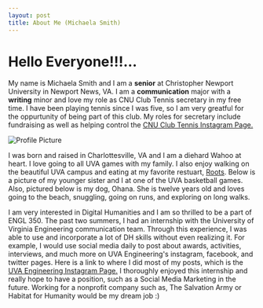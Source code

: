 ```yaml
---
layout: post
title: About Me (Michaela Smith)
---
```


# Hello Everyone!!!...
My name is Michaela Smith and I am a **senior** at Christopher Newport University in Newport News, VA. I am a **communication** major with a **writing** minor and love my role as CNU Club Tennis secretary in my free time. I have been playing tennis since I was five, so I am very greatful for the oppurtunity of being part of this club. My roles for secretary include fundraising as well as helping control the [CNU Club Tennis Instagram Page.](https://www.instagram.com/cnuclubtennis/)  

![Profile Picture](https://mmsi7.github.io/Mmsi7/images/profile.jpeg) 

I was born and raised in Charlottesville, VA and I am a diehard Wahoo at heart. I love going to all UVA games with my family. I also enjoy walking on the beautiful UVA campus and eating at my favorite restuart, [Roots](https://www.rootsnaturalkitchen.com/). Below is a picture of my younger sister and I at one of the UVA basketball games. Also, pictured below is my dog, Ohana. She is twelve years old and loves going to the beach, snuggling, going on runs, and exploring on long walks. 


I am very interested in Digital Humanities and I am so thrilled to be a part of ENGL 350. The past two summers, I had an internship with the University of Virginia Engineering communication team. Through this experience, I was able to use and incorporate a lot of DH skills without even realizing it. For example, I would use social media daily to post about awards, activities, interviews, and much more on UVA Engineering's instagram, facebook, and twitter pages. Here is a link to where I did most of my posts, which is the [UVA Engineering Instagram Page.](https://www.instagram.com/uvaengineering/?hl=en) I thoroughly enjoyed this internship and really hope to have a position, such as a Social Media Marketing in the future. Working for a nonprofit company such as, The Salvation Army or Habitat for Humanity would be my dream job :) 





